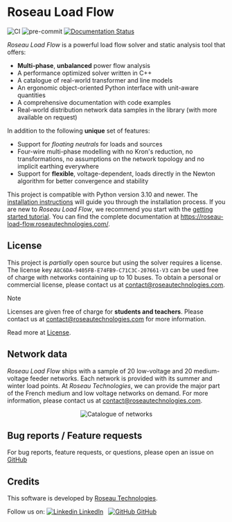 # Roseau Load Flow

![CI](https://github.com/RoseauTechnologies/Roseau_Load_Flow/workflows/CI/badge.svg)
![pre-commit](https://github.com/RoseauTechnologies/Roseau_Load_Flow/actions/workflows/pre-commit.yml/badge.svg)
[![Documentation Status](https://readthedocs.org/projects/roseau-load-flow/badge/?version=latest)](https://roseau-load-flow.readthedocs.io/en/latest/?badge=latest)

<!-- start rlf-pitch -->

_Roseau Load Flow_ is a powerful load flow solver and static analysis tool that offers:

- **Multi-phase**, **unbalanced** power flow analysis
- A performance optimized solver written in C++
- A catalogue of real-world transformer and line models
- An ergonomic object-oriented Python interface with unit-aware quantities
- A comprehensive documentation with code examples
- Real-world distribution network data samples in the library (with more available on request)

In addition to the following **unique** set of features:

- Support for _floating neutrals_ for loads and sources
- Four-wire multi-phase modelling with no Kron's reduction, no transformations, no assumptions on the
  network topology and no implicit earthing everywhere
- Support for **flexible**, voltage-dependent, loads directly in the Newton algorithm for better
  convergence and stability

<!-- end rlf-pitch -->

This project is compatible with Python version 3.10 and newer. The
[installation instructions](https://roseau-load-flow.roseautechnologies.com/en/latest/Installation.html)
will guide you through the installation process. If you are new to _Roseau Load Flow_, we recommend
you start with the
[getting started tutorial](https://roseau-load-flow.roseautechnologies.com/en/latest/usage/Getting_Started.html).
You can find the complete documentation at https://roseau-load-flow.roseautechnologies.com/.

## License

This project is _partially_ open source but using the solver requires a license. The license key
`A8C6DA-9405FB-E74FB9-C71C3C-207661-V3` can be used free of charge with networks containing up to 10
buses. To obtain a personal or commercial license, please contact us
at [contact@roseautechnologies.com](mailto:contact@roseautechnologies.com).

> [!NOTE]
> Licenses are given free of charge for **students and teachers**. Please contact us at
> contact@roseautechnologies.com for more information.

Read more at [License](https://roseau-load-flow.roseautechnologies.com/en/latest/License.html).

## Network data

<!-- start rlf-networks -->

_Roseau Load Flow_ ships with a sample of 20 low-voltage and 20 medium-voltage feeder networks. Each
network is provided with its summer and winter load points. At _Roseau Technologies_, we can provide
the major part of the French medium and low voltage networks on demand. For more information, please
contact us at contact@roseautechnologies.com.

<!-- end rlf-networks -->

<div align="center">
  <img alt="Catalogue of networks" src="https://github.com/RoseauTechnologies/Roseau_Load_Flow/blob/main/doc/_static/Network/Catalogue.png?raw=True" />
</div>

## Bug reports / Feature requests

For bug reports, feature requests, or questions, please open an issue on
[GitHub](https://github.com/RoseauTechnologies/Roseau_Load_Flow/issues)

## Credits

This software is developed by [Roseau Technologies](https://www.roseautechnologies.com/en).

Follow us on:
[![Linkedin](https://i.sstatic.net/gVE0j.png) LinkedIn](https://www.linkedin.com/company/roseau-technologies/)
&nbsp;
[![GitHub](https://i.sstatic.net/tskMh.png) GitHub](https://github.com/RoseauTechnologies)
